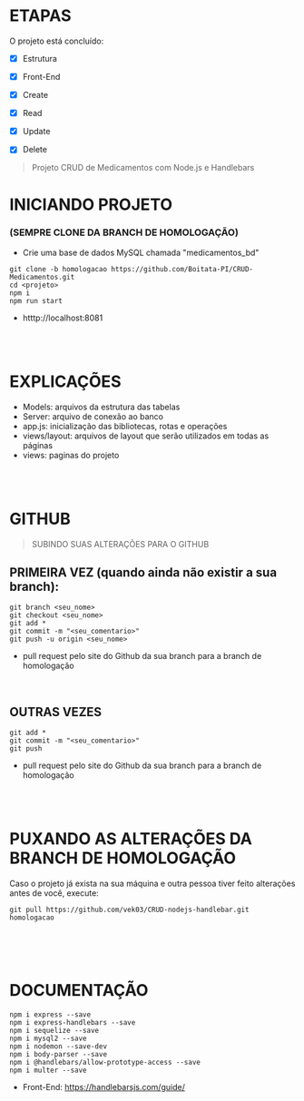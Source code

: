 # ETAPAS
O projeto está concluído:

- [x] Estrutura
- [x] Front-End
- [x] Create
- [x] Read
- [x] Update
- [x] Delete


> Projeto CRUD de Medicamentos com Node.js e Handlebars

# INICIANDO PROJETO</h1>
### (SEMPRE CLONE DA BRANCH DE HOMOLOGAÇÃO)
- Crie uma base de dados MySQL chamada "medicamentos_bd"
```
git clone -b homologacao https://github.com/Boitata-PI/CRUD-Medicamentos.git
cd <projeto>
npm i
npm run start
```
- htttp://localhost:8081

<br><br>

# EXPLICAÇÕES
- Models: arquivos da estrutura das tabelas
- Server: arquivo de conexão ao banco
- app.js: inicialização das bibliotecas, rotas e operações
- views/layout: arquivos de layout que serão utilizados em todas as páginas
- views: paginas do projeto 

<br><br>

# GITHUB
> SUBINDO SUAS ALTERAÇÕES PARA O GITHUB
## PRIMEIRA VEZ (quando ainda não existir a sua branch):
```
git branch <seu_nome>
git checkout <seu_nome>
git add *
git commit -m "<seu_comentario>"
git push -u origin <seu_nome>
```
- pull request pelo site do Github da sua branch para a branch de homologação

<br>

## OUTRAS VEZES
```
git add *
git commit -m "<seu_comentario>"
git push
```
- pull request pelo site do Github da sua branch para a branch de homologação

<br><br>

# PUXANDO AS ALTERAÇÕES DA BRANCH DE HOMOLOGAÇÃO
Caso o projeto já exista na sua máquina e outra pessoa tiver feito alterações antes de você, execute:
```
git pull https://github.com/vek03/CRUD-nodejs-handlebar.git homologacao
```

<br><br><br>

# DOCUMENTAÇÃO
```
npm i express --save
npm i express-handlebars --save
npm i sequelize --save
npm i mysql2 --save
npm i nodemon --save-dev
npm i body-parser --save
npm i @handlebars/allow-prototype-access --save
npm i multer --save
```

- Front-End: https://handlebarsjs.com/guide/
